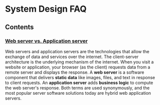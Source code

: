 # System Design FAQ

## Contents


### [Web server vs. Application server](https://aws.amazon.com/compare/the-difference-between-web-server-and-application-server/#:~:text=A%20web%20server%20is%20a,compute%20the%20web%20server's%20response.)
Web servers and application servers are the technologies that allow the exchange of data and services over the internet. The client-server architecture is the underlying mechanism of the internet. When you visit a website or application, your browser (as the client) requests data from a remote server and displays the response. A **web server** is a software component that delivers **static data** like images, files, and text in response to client requests. An **application server** adds **business logic** to compute the web server's response. Both terms are used synonymously, and the most popular server software solutions today are hybrid web application servers.
